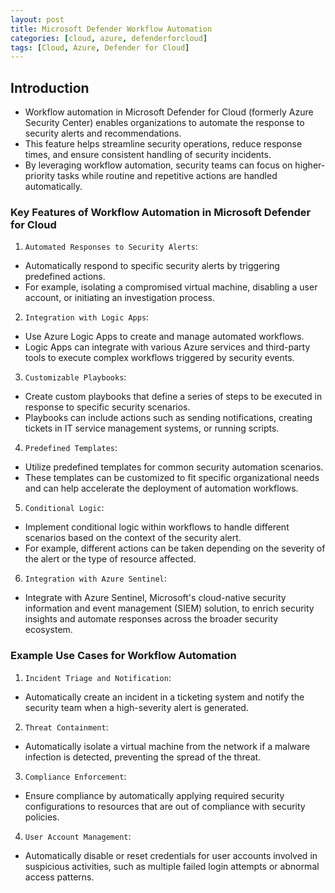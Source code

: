 ```yaml
---
layout: post
title: Microsoft Defender Workflow Automation
categories: [cloud, azure, defenderforcloud]
tags: [Cloud, Azure, Defender for Cloud]
---
```


## Introduction
- Workflow automation in Microsoft Defender for Cloud (formerly Azure Security Center) enables organizations to automate the response to security alerts and recommendations. 
- This feature helps streamline security operations, reduce response times, and ensure consistent handling of security incidents. 
- By leveraging workflow automation, security teams can focus on higher-priority tasks while routine and repetitive actions are handled automatically.

### Key Features of Workflow Automation in Microsoft Defender for Cloud
1. `Automated Responses to Security Alerts`:
- Automatically respond to specific security alerts by triggering predefined actions. 
- For example, isolating a compromised virtual machine, disabling a user account, or initiating an investigation process.

2. `Integration with Logic Apps`:
- Use Azure Logic Apps to create and manage automated workflows. 
- Logic Apps can integrate with various Azure services and third-party tools to execute complex workflows triggered by security events.

3. `Customizable Playbooks`:
- Create custom playbooks that define a series of steps to be executed in response to specific security scenarios. 
- Playbooks can include actions such as sending notifications, creating tickets in IT service management systems, or running scripts.

4. `Predefined Templates`:
- Utilize predefined templates for common security automation scenarios. 
- These templates can be customized to fit specific organizational needs and can help accelerate the deployment of automation workflows.

5. `Conditional Logic`:
- Implement conditional logic within workflows to handle different scenarios based on the context of the security alert. 
- For example, different actions can be taken depending on the severity of the alert or the type of resource affected.

6. `Integration with Azure Sentinel`:
- Integrate with Azure Sentinel, Microsoft's cloud-native security information and event management (SIEM) solution, to enrich security insights and automate responses across the broader security ecosystem.

### Example Use Cases for Workflow Automation
1. `Incident Triage and Notification`:
- Automatically create an incident in a ticketing system and notify the security team when a high-severity alert is generated.

2. `Threat Containment`:
- Automatically isolate a virtual machine from the network if a malware infection is detected, preventing the spread of the threat.

3. `Compliance Enforcement`:
- Ensure compliance by automatically applying required security configurations to resources that are out of compliance with security policies.

4. `User Account Management`:
- Automatically disable or reset credentials for user accounts involved in suspicious activities, such as multiple failed login attempts or abnormal access patterns.

